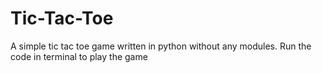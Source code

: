 # Tic-Tac-Toe
A simple tic tac toe game written in python without any modules.
 Run the code in terminal to play the game
